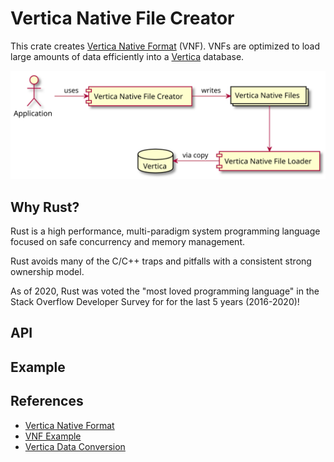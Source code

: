 Vertica Native File Creator
===========================

This crate creates [Vertica Native Format](https://www.vertica.com/docs/9.2.x/HTML/Content/Authoring/AdministratorsGuide/BinaryFilesAppendix/CreatingNativeBinaryFormatFiles.htm)
(VNF). VNFs are optimized to load large amounts of data efficiently into a [Vertica](https://www.vertica.com) 
database.

![Overview](./doc/vnf.svg)

Why Rust?
---------

Rust is a high performance, multi-paradigm system programming language 
focused on safe concurrency and memory management.

Rust avoids many of the C/C++ traps and pitfalls with a consistent strong
ownership model.

As of 2020, Rust was voted the "most loved programming language" in the Stack 
Overflow Developer Survey for 
for the last 5 years (2016-2020)!

API
----

Example
-------

References
----------

* [Vertica Native Format](https://www.vertica.com/docs/9.2.x/HTML/Content/Authoring/AdministratorsGuide/BinaryFilesAppendix/CreatingNativeBinaryFormatFiles.htm)
* [VNF Example](https://www.vertica.com/docs/9.2.x/HTML/Content/Authoring/AdministratorsGuide/BinaryFilesAppendix/Example.htm)
* [Vertica Data Conversion](https://stackoverflow.com/questions/41756983/vertica-convert-date-format)

